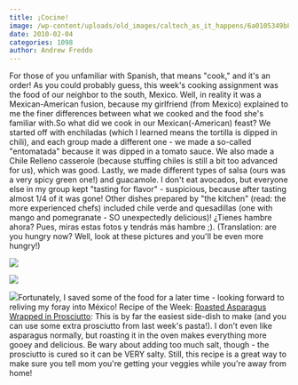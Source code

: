 ```yaml
---
title: ¡Cocine!
image: /wp-content/uploads/old_images/caltech_as_it_happens/6a0105349b8251970b01287765393e970c.jpg
date: 2010-02-04
categories: 1098
author: Andrew Freddo
---
```


For those of you unfamiliar with Spanish, that means "cook," and it's an order! As you could probably guess, this week's cooking assignment was the food of our neighbor to the south, Mexico. Well, in reality it was a Mexican-American fusion, because my girlfriend (from Mexico) explained to me the finer differences between what we cooked and the food she's familiar with.So what did we cook in our Mexican(-American) feast? We started off with enchiladas (which I learned means the tortilla is dipped in chili), and each group made a different one - we made a so-called "entomatada" because it was dipped in a tomato sauce. We also made a Chile Relleno casserole (because stuffing chiles is still a bit too advanced for us), which was good. Lastly, we made different types of salsa (ours was a very spicy green one!) and guacamole. I don't eat avocados, but everyone else in my group kept "tasting for flavor" - suspicious, because after tasting almost 1/4 of it was gone!
Other dishes prepared by "the kitchen" (read: the more experienced chefs) included chile verde and quesadillas (one with mango and pomegranate - SO unexpectedly delicious)!
¿Tienes hambre ahora? Pues, miras estas fotos y tendrás más hambre ;). (Translation: are you hungry now? Well, look at these pictures and you'll be even more hungry!)


![](/old_images/caltech_as_it_happens/6a0105349b8251970b012877653a37970c.jpg)

![](/old_images/caltech_as_it_happens/6a0105349b8251970b012877653c61970c.jpg)

![](/old_images/caltech_as_it_happens/6a0105349b8251970b012877653d7a970c.jpg)Fortunately, I saved some of the food for a later time - looking forward to reliving my foray into México!
Recipe of the Week: [Roasted Asparagus Wrapped in Prosciutto](https://www.foodnetwork.com/recipes/giada-de-laurentiis/roasted-asparagus-wrapped-in-prosciutto-recipe/index.html): This is by far the easiest side-dish to make (and you can use some extra prosciutto from last week's pasta!). I don't even like asparagus normally, but roasting it in the oven makes everything more gooey and delicious. Be wary about adding too much salt, though - the prosciutto is cured so it can be VERY salty. Still, this recipe is a great way to make sure you tell mom you're getting your veggies while you're away from home! 
